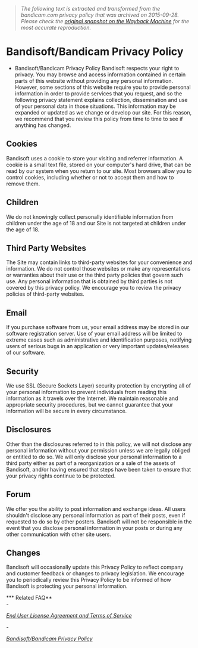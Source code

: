 > *The following text is extracted and transformed from the bandicam.com privacy policy that was archived on 2015-09-28. Please check the [original snapshot on the Wayback Machine](https://web.archive.org/web/20150928132631id_/http%3A//www.bandicam.com/support/privacy) for the most accurate reproduction.*

# Bandisoft/Bandicam Privacy Policy

* Bandisoft/Bandicam Privacy Policy Bandisoft respects your right to privacy. You may browse and access information contained in certain parts of this website without providing any personal information. However, some sections of this website require you to provide personal information in order to provide services that you request, and so the following privacy statement explains collection, dissemination and use of your personal data in those situations. This information may be expanded or updated as we change or develop our site. For this reason, we recommend that you review this policy from time to time to see if anything has changed. 

## Cookies

Bandisoft uses a cookie to store your visiting and referrer information. A cookie is a small text file, stored on your computer's hard drive, that can be read by our system when you return to our site. Most browsers allow you to control cookies, including whether or not to accept them and how to remove them. 

## Children

We do not knowingly collect personally identifiable information from children under the age of 18 and our Site is not targeted at children under the age of 18. 

## Third Party Websites

The Site may contain links to third-party websites for your convenience and information. We do not control those websites or make any representations or warranties about their use or the third party policies that govern such use. Any personal information that is obtained by third parties is not covered by this privacy policy. We encourage you to review the privacy policies of third-party websites. 

## Email

If you purchase software from us, your email address may be stored in our software registration server. Use of your email address will be limited to extreme cases such as administrative and identification purposes, notifying users of serious bugs in an application or very important updates/releases of our software. 

## Security

We use SSL (Secure Sockets Layer) security protection by encrypting all of your personal information to prevent individuals from reading this information as it travels over the Internet. We maintain reasonable and appropriate security procedures, but we cannot guarantee that your information will be secure in every circumstance. 

## Disclosures

Other than the disclosures referred to in this policy, we will not disclose any personal information without your permission unless we are legally obliged or entitled to do so. We will only disclose your personal information to a third party either as part of a reorganization or a sale of the assets of Bandisoft, and/or having ensured that steps have been taken to ensure that your privacy rights continue to be protected. 

## Forum

We offer you the ability to post information and exchange ideas. All users shouldn't disclose any personal information as part of their posts, even if requested to do so by other posters. Bandisoft will not be responsible in the event that you disclose personal information in your posts or during any other communication with other site users. 

## Changes

Bandisoft will occasionally update this Privacy Policy to reflect company and customer feedback or changes to privacy legislation. We encourage you to periodically review this Privacy Policy to be informed of how Bandisoft is protecting your personal information. 

*** Related FAQ**  
\- 

[_End User License Agreement and Terms of Service_](https://web.archive.org/support/tos/)

\- 

[_Bandisoft/Bandicam Privacy Policy_](https://web.archive.org/support/privacy/)
